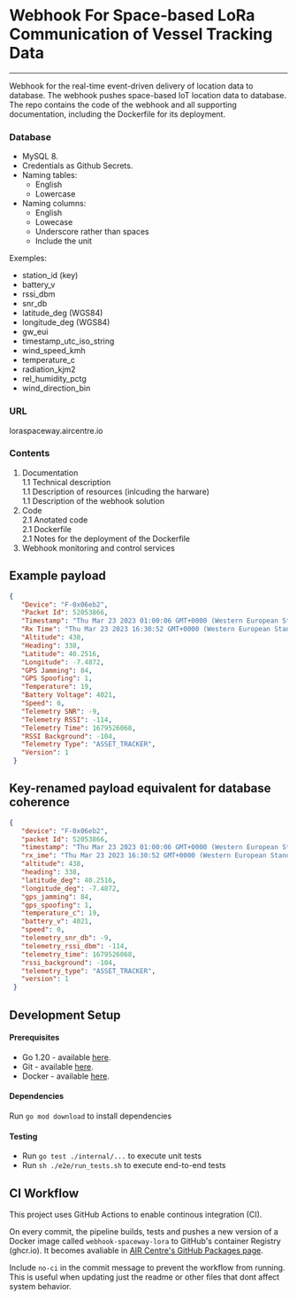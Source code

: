 # Webhook For Space-based LoRa Communication of Vessel Tracking Data
_____

Webhook for the real-time event-driven delivery of location data to database. The webhook pushes space-based IoT location data to database.   
The repo contains the code of the webhook and all supporting documentation, including the Dockerfile for its deployment.

### Database  
+ MySQL 8.
+ Credentials as Github Secrets.
+ Naming tables:
  + English
  + Lowercase
+ Naming columns:
  + English
  + Lowecase
  + Underscore rather than spaces
  + Include the unit

Exemples:
+ station_id           (key)
+ battery_v
+ rssi_dbm
+ snr_db
+ latitude_deg         (WGS84)
+ longitude_deg        (WGS84)
+ gw_eui
+ timestamp_utc_iso_string 
+ wind_speed_kmh
+ temperature_c
+ radiation_kjm2
+ rel_humidity_pctg
+ wind_direction_bin

### URL
loraspaceway.aircentre.io

### Contents  
1. Documentation  
 1.1 Technical description  
 1.1 Description of resources (inlcuding the harware)  
 1.1 Description of the webhook solution  
2. Code  
2.1 Anotated code  
2.1 Dockerfile  
2.1 Notes for the deployment of the Dockerfile  
3. Webhook monitoring and control services  


## Example payload
```json
{
   "Device": "F-0x06eb2",
   "Packet Id": 52053866,
   "Timestamp": "Thu Mar 23 2023 01:00:06 GMT+0000 (Western European Standard Time)",
   "Rx Time": "Thu Mar 23 2023 16:30:52 GMT+0000 (Western European Standard Time)",
   "Altitude": 438,
   "Heading": 338,
   "Latitude": 40.2516,
   "Longitude": -7.4872,
   "GPS Jamming": 84,
   "GPS Spoofing": 1,
   "Temperature": 19,
   "Battery Voltage": 4021,
   "Speed": 0,
   "Telemetry SNR": -9,
   "Telemetry RSSI": -114,
   "Telemetry Time": 1679526068,
   "RSSI Background": -104,
   "Telemetry Type": "ASSET_TRACKER",
   "Version": 1
 }
```

## Key-renamed payload equivalent for database coherence
```json
{
   "device": "F-0x06eb2",
   "packet Id": 52053866,
   "timestamp": "Thu Mar 23 2023 01:00:06 GMT+0000 (Western European Standard Time)",
   "rx_ime": "Thu Mar 23 2023 16:30:52 GMT+0000 (Western European Standard Time)",
   "altitude": 438,
   "heading": 338,
   "latitude_deg": 40.2516,
   "longitude_deg": -7.4872,
   "gps_jamming": 84,
   "gps_spoofing": 1,
   "temperature_c": 19,
   "battery_v": 4021,
   "speed": 0,
   "telemetry_snr_db": -9,
   "telemetry_rssi_dbm": -114,
   "telemetry_time": 1679526068,
   "rssi_background": -104,
   "telemetry_type": "ASSET_TRACKER",
   "version": 1
 }
```




## Development Setup

#### Prerequisites
- Go 1.20 - available [here](https://golang.org/dl/).
- Git - available [here](https://git-scm.com/downloads).
- Docker - available [here](https://www.docker.com/products/docker-desktop).

#### Dependencies
Run `go mod download` to install dependencies

#### Testing
- Run `go test ./internal/...` to execute unit tests
- Run `sh ./e2e/run_tests.sh` to execute end-to-end tests


## CI Workflow
This project uses GitHub Actions to enable continous integration (CI).

On every commit, the pipeline builds, tests and pushes a new version of a Docker image called `webhook-spaceway-lora` to GitHub's container Registry (ghcr.io). It becomes avaliable in [AIR Centre's GitHub Packages page](https://github.com/orgs/AIRCentre/packages). 

Include `no-ci` in the commit message to prevent the workflow from running. This is useful when updating just the readme or other files that dont affect system behavior.


